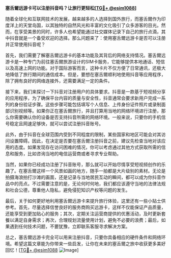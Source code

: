 **塞舌爾远游卡可以注册抖音吗？让旅行更轻松[[TG💪+ @esim1088](https://t.me/s/esim1088)]**

随着全球化和互联网技术的发展，越来越多的人选择到国外旅行，而塞舌爾作为印度洋上的天堂岛国，以其独特的自然风光和丰富的文化吸引了众多游客的目光。然而，在享受美景的同时，许多人也希望能通过社交媒体记录下自己的旅行点滴，其中抖音就是一个备受欢迎的选择。那么问题来了：使用塞舌爾远游卡是否可以注册并正常使用抖音呢？

首先，我们需要了解塞舌爾远游卡的基本功能及其背后的网络支持情况。塞舌爾远游卡是一种专门为前往塞舌爾旅游设计的SIM卡服务，它能够提供本地通话、短信以及高速上网的功能。对于国际游客而言，这种卡片不仅方便了日常通讯，还极大地降低了旅行期间的通信成本。但是，要想在塞舌爾顺利地使用抖音等应用程序，除了拥有良好的网络连接外，还需要满足一定的条件。

接下来，我们来探讨一下抖音对注册用户的具体要求。抖音是一款基于短视频分享的应用程序，为了确保平台内容的质量与安全性，抖音通常会要求新用户完成一系列的身份验证步骤。这些步骤可能包括填写个人信息、上传身份证件照片或录制面部识别视频等。如果你正在塞舌爾旅行，并且打算用当地的网络环境进行注册，那么你需要确认你的设备是否支持抖音所需的网络环境。一般来说，只要你的手机信号稳定且网速足够快，就可以尝试注册抖音账号。

此外，由于抖音在全球范围内受到不同程度的限制，某些国家和地区可能会对其访问设置障碍。因此，在决定是否要在塞舌爾注册抖音之前，建议先检查当地对该应用的态度。如果发现存在访问困难的情况，你可以考虑通过其他方式获取所需的信息和服务，比如咨询当地的电信运营商或者寻求专业帮助。

当然，如果你已经成功注册了抖音账号，那么就可以开始尽情享受短视频创作的乐趣了。在塞舌爾这样一个风景如画的地方，随手一拍都是大片级别的素材。无论是拍摄海浪拍打沙滩的画面，还是记录与当地居民互动的瞬间，都可以成为你抖音作品中的亮点。不过需要注意的是，无论何时何地，我们都应该遵守当地的法律法规和社会公德，尊重他人隐私，避免侵犯知识产权等问题的发生。

最后，关于如何更好地利用塞舌爾远游卡来提升旅行体验，这里还有一些小贴士供参考。首先，尽量选择信誉良好的服务商购买远游卡，这样不仅能保证产品质量，还能享受到更加贴心的服务；其次，定期关注运营商提供的优惠活动，及时更新套餐以满足自身需求；再次，合理规划流量使用计划，避免不必要的浪费；最后，如果遇到任何技术问题，不要犹豫，立即联系客服寻求解决方案。

总之，塞舌爾远游卡完全可以用来注册抖音，只要你具备相应的硬件条件和网络环境。希望这篇文章能为你带来一些启发，让你在未来的塞舌爾之旅中收获更多美好回忆！[[TG💪+ @esim1088](https://t.me/s/esim1088) ![Image](https://i.postimg.cc/4NQfJmqS/Snipaste-2025-05-13-00-14-12.png)]
